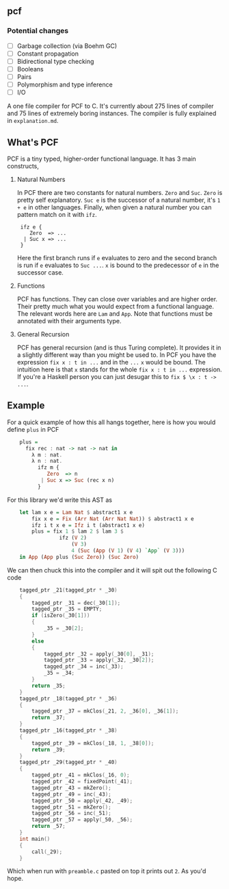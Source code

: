 ## pcf
### Potential changes
- [ ] Garbage collection (via Boehm GC)
- [ ] Constant propagation
- [ ] Bidirectional type checking
- [ ] Booleans
- [ ] Pairs
- [ ] Polymorphism and type inference
- [ ] I/O

A one file compiler for PCF to C. It's currently about 275 lines of
compiler and 75 lines of extremely boring instances. The compiler is
fully explained in `explanation.md`.

## What's PCF

PCF is a tiny typed, higher-order functional language. It has 3 main
constructs,

1. Natural Numbers

    In PCF there are two constants for natural numbers. `Zero` and
    `Suc`. `Zero` is pretty self explanatory. `Suc e` is the successor
    of a natural number, it's `1 + e` in other languages. Finally,
    when given a natural number you can pattern match on it with
    `ifz`.

        ifz e {
           Zero  => ...
         | Suc x => ...
        }

    Here the first branch runs if `e` evaluates to zero and the second
    branch is run if `e` evaluates to `Suc ...`. `x` is bound to the
    predecessor of `e` in the successor case.

2. Functions

   PCF has functions. They can close over variables and are higher
   order. Their pretty much what you would expect from a functional
   language. The relevant words here are `Lam` and `App`. Note that
   functions must be annotated with their arguments type.

3. General Recursion

   PCF has general recursion (and is thus Turing complete). It
   provides it in a slightly different way than you might be used
   to. In PCF you have the expression `fix x : t in ...` and in the
   `...` `x` would be bound. The intuition here is that `x` stands for
   the whole `fix x : t in ...` expression. If you're a Haskell person
   you can just desugar this to `fix $ \x : t -> ...`.


## Example

For a quick example of how this all hangs together, here is how you
would define `plus` in PCF

``` haskell
    plus =
      fix rec : nat -> nat -> nat in
        λ m : nat.
        λ n : nat.
          ifz m {
             Zero  => n
           | Suc x => Suc (rec x n)
          }
```

For this library we'd write this AST as

``` haskell
    let lam x e = Lam Nat $ abstract1 x e
        fix x e = Fix (Arr Nat (Arr Nat Nat)) $ abstract1 x e
        ifz i t x e = Ifz i t (abstract1 x e)
        plus = fix 1 $ lam 2 $ lam 3 $
                 ifz (V 2)
                     (V 3)
                     4 (Suc (App (V 1) (V 4) `App` (V 3)))
    in App (App plus (Suc Zero)) (Suc Zero)
```

We can then chuck this into the compiler and it will spit out the
following C code

``` c
    tagged_ptr _21(tagged_ptr * _30)
    {
        tagged_ptr _31 = dec(_30[1]);
        tagged_ptr _35 = EMPTY;
        if (isZero(_30[1]))
        {
            _35 = _30[2];
        }
        else
        {
            tagged_ptr _32 = apply(_30[0], _31);
            tagged_ptr _33 = apply(_32, _30[2]);
            tagged_ptr _34 = inc(_33);
            _35 = _34;
        }
        return _35;
    }
    tagged_ptr _18(tagged_ptr * _36)
    {
        tagged_ptr _37 = mkClos(_21, 2, _36[0], _36[1]);
        return _37;
    }
    tagged_ptr _16(tagged_ptr * _38)
    {
        tagged_ptr _39 = mkClos(_18, 1, _38[0]);
        return _39;
    }
    tagged_ptr _29(tagged_ptr * _40)
    {
        tagged_ptr _41 = mkClos(_16, 0);
        tagged_ptr _42 = fixedPoint(_41);
        tagged_ptr _43 = mkZero();
        tagged_ptr _49 = inc(_43);
        tagged_ptr _50 = apply(_42, _49);
        tagged_ptr _51 = mkZero();
        tagged_ptr _56 = inc(_51);
        tagged_ptr _57 = apply(_50, _56);
        return _57;
    }
    int main()
    {
        call(_29);
    }
```

Which when run with `preamble.c` pasted on top it prints out `2`. As
you'd hope.
